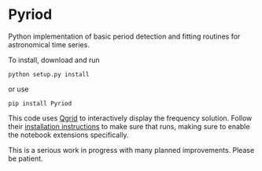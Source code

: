 # Pyriod

Python implementation of basic period detection and fitting routines for astronomical time series.

To install, download and run

```python setup.py install```

or use

```pip install Pyriod```

This code uses [Qgrid](https://github.com/quantopian/qgrid) to interactively display the frequency solution.  Follow their [installation instructions](https://github.com/quantopian/qgrid) to make sure that runs, making sure to enable the notebook extensions specifically.

This is a serious work in progress with many planned improvements.  Please be patient.
